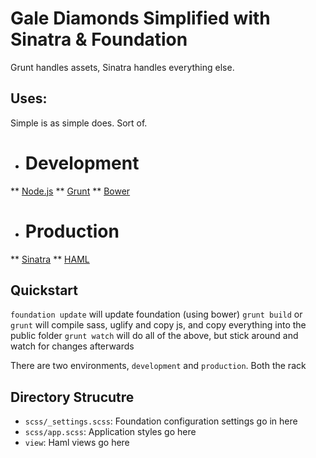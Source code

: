 # Gale Diamonds Simplified with Sinatra & Foundation

Grunt handles assets, Sinatra handles everything else.

## Uses:

Simple is as simple does. Sort of.

  * # Development
  ** [Node.js](http://nodejs.org)
  ** [Grunt](http://gruntjs.com/)
  ** [Bower](http://bower.io)
  * # Production
  ** [Sinatra]()
  ** [HAML]()


## Quickstart

`foundation update` will update foundation (using bower)
`grunt build` or `grunt` will compile sass, uglify and copy js, and copy everything into the public folder
`grunt watch` will do all of the above, but stick around and watch for changes afterwards

There are two environments, `development` and `production`. Both the rack

## Directory Strucutre

  * `scss/_settings.scss`: Foundation configuration settings go in here
  * `scss/app.scss`: Application styles go here
  * `view`: Haml views go here
